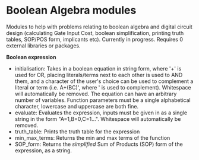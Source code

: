 # Boolean Algebra modules
Modules to help with problems relating to boolean algebra and digital circuit design (calculating Gate Input Cost, boolean simplification, printing truth tables, SOP/POS form, implicants etc). Currently in progress. Requires 0 external libraries or packages. 

**Boolean expression**
- initialisation: Takes in a boolean equation in string form, where '+' is used for OR, placing literals/terms next to each other is used to AND them, and a character of the user's choice can be used to complement a literal or term (i.e. A+(BC)', where ' is used to complement). Whitespace will automatically be removed. The equation can have an arbitrary number of variables. Function parameters must be a single alphabetical character, lowercase and uppercase are both fine.
- evaluate: Evaluates the expression, inputs must be given in as a single string in the form "A=1,B=0,C=1...". Whitespace will automatically be removed. 
- truth_table: Prints the truth table for the expression
- min_max_terms: Returns the min and max terms of the function
- SOP_form: Returns the *simplified* Sum of Products (SOP) form of the expression, as a string. 
